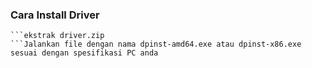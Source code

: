 ### Cara Install Driver

```Silahkan download file zip
```ekstrak driver.zip
```Jalankan file dengan nama dpinst-amd64.exe atau dpinst-x86.exe sesuai dengan spesifikasi PC anda
